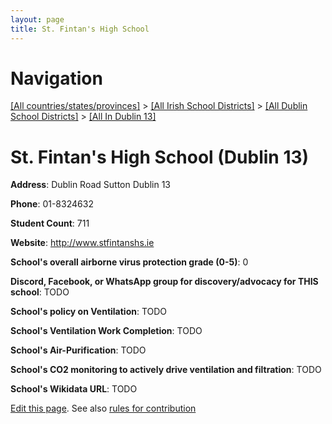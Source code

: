 ```yaml
---
layout: page
title: St. Fintan's High School
---
```

# Navigation

[[All countries/states/provinces]](../../../..) > [[All Irish School Districts]](../../..) > [[All Dublin School Districts]](../..) > [[All In Dublin 13]](..)

# St. Fintan's High School (Dublin 13)

**Address**: Dublin Road Sutton Dublin 13

**Phone**: 01-8324632

**Student Count**: 711

**Website**: <http://www.stfintanshs.ie>

**School's overall airborne virus protection grade (0-5)**: 0

**Discord, Facebook, or WhatsApp group for discovery/advocacy for THIS school**: TODO

**School's policy on Ventilation**: TODO

**School's Ventilation Work Completion**: TODO

**School's Air-Purification**: TODO

**School's CO2 monitoring to actively drive ventilation and filtration**: TODO

**School's Wikidata URL**: TODO


[Edit this page](https://github.com/ventilate-schools/Ireland/edit/main/./Dublin_13/St._Fintan's_High_School.md). See also [rules for contribution](../../../contribution-rules/)
